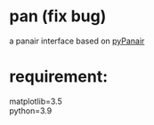# pan (fix bug)
a panair interface based on [pyPanair](https://github.com/SaTa999/pyPanair)

# requirement:
matplotlib=3.5 <br>
python=3.9 <br>
